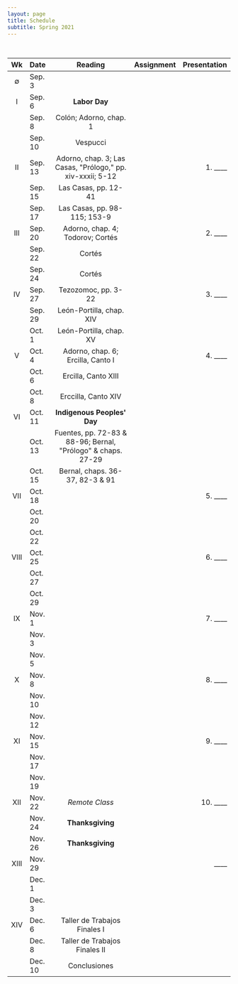 ```yaml
---
layout: page
title: Schedule
subtitle: Spring 2021
---
```


<br>

| Wk | Date | Reading | Assignment | Presentation|
|:------:|:------|:--------:|:------:|----:|
| ∅   | Sep. 3   |  
|  I  | Sep. 6   | **Labor Day** |
|     | Sep. 8   | Colón; Adorno, chap. 1 
|     | Sep. 10  | Vespucci 
|  II | Sep. 13  | Adorno, chap. 3; Las Casas, "Prólogo," pp. xiv-xxxii; 5-12 | | 1. ____ 
|     | Sep. 15  | Las Casas, pp. 12-41
|     | Sep. 17  | Las Casas, pp. 98-115; 153-9 
| III | Sep. 20  | Adorno, chap. 4; Todorov; Cortés | | 2. ____
|     | Sep. 22  | Cortés
|     | Sep. 24  | Cortés
| IV  | Sep. 27  | Tezozomoc, pp. 3-22  | | 3. ____
|     | Sep. 29  | León-Portilla, chap. XIV |
|     | Oct. 1   | León-Portilla, chap. XV
| V   | Oct. 4   | Adorno, chap. 6; Ercilla, Canto I | | 4. ____
|     | Oct. 6   | Ercilla, Canto XIII
|     | Oct. 8   | Erccilla, Canto XIV 
| VI  | Oct. 11  | **Indigenous Peoples' Day**
|     | Oct. 13  | Fuentes, pp. 72-83 & 88-96; Bernal, "Prólogo" & chaps. 27-29
|     | Oct. 15  | Bernal, chaps. 36-37, 82-3 & 91
| VII | Oct. 18  |    | | 5. ____
|     | Oct. 20  | 
|     | Oct. 22  | 
| VIII| Oct. 25  |    | | 6. ____
|     | Oct. 27  | 
|     | Oct. 29  | 
| IX  | Nov. 1   |    | | 7. ____
|     | Nov. 3   | 
|     | Nov. 5   | 
| X   | Nov. 8   |    | | 8. ____
|     | Nov. 10  | 
|     | Nov. 12  | 
| XI  | Nov. 15  |    | | 9. ____
|     | Nov. 17  | 
|     | Nov. 19  | 
| XII | Nov. 22  | *Remote Class*   | | 10. ____
|     | Nov. 24  | **Thanksgiving**
|     | Nov. 26  | **Thanksgiving**
|XIII | Nov. 29  |    | | ____
|     | Dec. 1   | 
|     | Dec. 3   | 
| XIV | Dec. 6   | Taller de Trabajos Finales I
|     | Dec. 8   | Taller de Trabajos Finales II
|     | Dec. 10  | Conclusiones 
